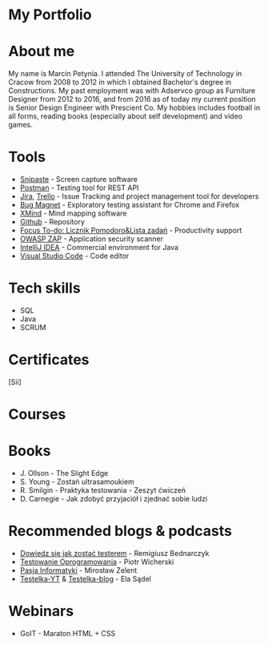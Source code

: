 # My Portfolio

# About me
My name is Marcin Petynia. I attended The University of Technology in Cracow from 2008 to 2012 in which I obtained Bachelor's degree in Constructions. My past employment was with Adservco group as Furniture Designer from 2012 to 2016, and from 2016 as of today my current position is Senior Design Engineer with Prescient Co. My hobbies includes football in all forms, reading books (especially about self development) and video games.

# Tools
- [Snipaste](https://www.snipaste.com/) - Screen capture software
- [Postman](https://www.postman.com/) - Testing tool for REST API
- [Jira](https://www.atlassian.com/pl/software/jira), [Trello](https://trello.com/) - Issue Tracking and project management tool for developers
- [Bug Magnet](https://chrome.google.com/webstore/detail/bug-magnet/efhedldbjahpgjcneebmbolkalbhckfi?hl=pl) - Exploratory testing assistant for Chrome and Firefox
- [XMind](https://www.xmind.net/) - Mind mapping software
- [Github](https://github.com/) - Repository
- [Focus To-do: Licznik Pomodoro&Lista zadań](https://chrome.google.com/webstore/detail/focus-to-do-pomodoro-time/ngceodoilcgpmkijopinlkmohnfifjfb) - Productivity support
- [OWASP ZAP](https://www.zaproxy.org/) - Application security scanner
- [IntelliJ IDEA](https://www.jetbrains.com/idea/) - Commercial environment for Java 
- [Visual Studio Code](https://code.visualstudio.com/) - Code editor
# Tech skills
- SQL
- Java
- SCRUM
# Certificates
[Sii]
# Courses

# Books 
- J. Ollson - The Slight Edge
- S. Young - Zostań ultrasamoukiem
- R. Smilgin - Praktyka testowania - Zeszyt ćwiczeń
- D. Carnegie - Jak zdobyć przyjaciół i zjednać sobie ludzi
# Recommended blogs & podcasts
- [Dowiedz się jak zostać testerem](https://remigiuszbednarczyk.pl/) - Remigiusz Bednarczyk
- [Testowanie Oprogramowania](https://pwicherski.gitbook.io/testowanie-oprogramowania/) - Piotr Wicherski
- [Pasja Informatyki](https://www.youtube.com/c/Pasjainformatykitutoriale) - Mirosław Zelent
- [Testelka-YT](https://www.youtube.com/c/Testelka) & [Testelka-blog](https://testelka.pl) - Ela Sądel
# Webinars
- GoIT - Maraton HTML + CSS
